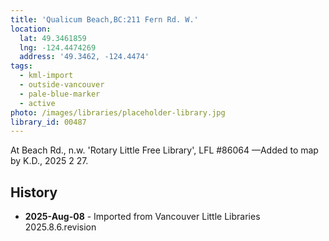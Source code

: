 ```yaml
---
title: 'Qualicum Beach,BC:211 Fern Rd. W.'
location:
  lat: 49.3461859
  lng: -124.4474269
  address: '49.3462, -124.4474'
tags:
  - kml-import
  - outside-vancouver
  - pale-blue-marker
  - active
photo: /images/libraries/placeholder-library.jpg
library_id: 00487
---
```

At Beach Rd., n.w. 'Rotary Little Free Library', LFL #86064
—Added to map by K.D., 2025 2 27.

## History
- **2025-Aug-08** - Imported from Vancouver Little Libraries 2025.8.6.revision
